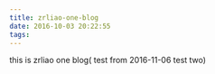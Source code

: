 ```yaml
---
title: zrliao-one-blog
date: 2016-10-03 20:22:55
tags:
---
```

this is zrliao one blog( test from 2016-11-06  test two)